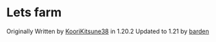 # Lets farm
Originally Written by [KooriKitsune38](https://github.com/KooriKitsune38) in 1.20.2
Updated to 1.21 by [barden](https://github.com/officialbarden)
